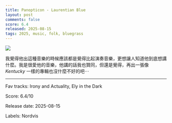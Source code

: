 ```yaml
---
title: Panopticon - Laurentian Blue
layout: post
comments: false
score: 6.4
released: 2025-08-15
tags: 2025, music, folk, bluegrass
---
```


![](https://i.discogs.com/GMmQ7HOaANAgjgYJzGM8fa8A32YjSuVg3DesoUrA2qg/rs:fit/g:sm/q:90/h:600/w:600/czM6Ly9kaXNjb2dz/LWRhdGFiYXNlLWlt/YWdlcy9SLTM0ODg0/MTEzLTE3NTU4MDg1/MzMtNzQwOC5qcGVn.jpeg)

我覺得他出這種音樂的時候應該都是覺得比起演奏音樂，更想讓人知道他到底想講什麼。我是很愛他的音樂，他講的話我也贊同，但還是覺得，再出一張像 _Kentucky_ 一樣的專輯也沒什麼不好的吧⋯

---

Fav tracks: Irony and Actuality, Ely in the Dark

Score: 6.4/10

Release date: 2025-08-15

Labels: Nordvis

